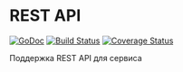 # REST API 

[![GoDoc](https://godoc.org/github.com/geotrace/api?status.svg)](https://godoc.org/github.com/geotrace/api)
[![Build Status](https://travis-ci.org/geotrace/api.svg)](https://travis-ci.org/geotrace/api)
[![Coverage Status](https://coveralls.io/repos/geotrace/api/badge.svg?branch=master&service=github)](https://coveralls.io/github/geotrace/api?branch=master)

Поддержка REST API для сервиса
